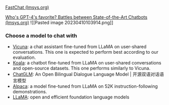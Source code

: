 [FastChat (lmsys.org)](https://chat.lmsys.org/)

[Who's GPT-4's favorite? Battles between State-of-the-Art Chatbots (lmsys.org)](https://vicuna.lmsys.org/eval/)
![[Pasted image 20230410103914.png]]


### Choose a model to chat with

-   [Vicuna](https://vicuna.lmsys.org/): a chat assistant fine-tuned from LLaMA on user-shared conversations. This one is expected to perform best according to our evaluation.
-   [Koala](https://bair.berkeley.edu/blog/2023/04/03/koala/): a chatbot fine-tuned from LLaMA on user-shared conversations and open-source datasets. This one performs similarly to Vicuna.
-   [ChatGLM](https://chatglm.cn/blog): An Open Bilingual Dialogue Language Model | 开源双语对话语言模型
-   [Alpaca](https://crfm.stanford.edu/2023/03/13/alpaca.html): a model fine-tuned from LLaMA on 52K instruction-following demonstrations.
-   [LLaMA](https://arxiv.org/abs/2302.13971): open and efficient foundation language models
